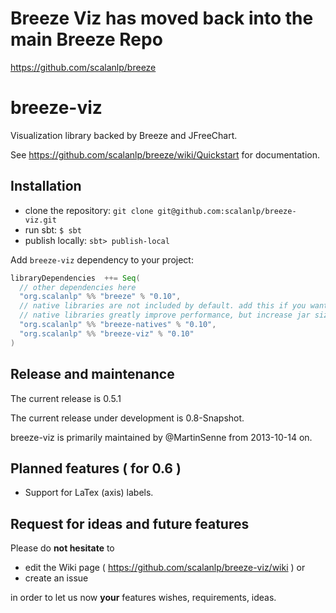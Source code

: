 # Breeze Viz has moved back into the main Breeze Repo

https://github.com/scalanlp/breeze



breeze-viz
=============

Visualization library backed by Breeze and JFreeChart.

See https://github.com/scalanlp/breeze/wiki/Quickstart for documentation.

Installation
------------
- clone the repository: `git clone git@github.com:scalanlp/breeze-viz.git`
- run sbt: `$ sbt`
- publish locally: `sbt> publish-local`

Add `breeze-viz` dependency to your project:
```scala
libraryDependencies  ++= Seq(
  // other dependencies here
  "org.scalanlp" %% "breeze" % "0.10",
  // native libraries are not included by default. add this if you want them (as of 0.7)
  // native libraries greatly improve performance, but increase jar sizes.
  "org.scalanlp" %% "breeze-natives" % "0.10",
  "org.scalanlp" %% "breeze-viz" % "0.10"
)
```

Release and maintenance
-----------------------

The current release is 0.5.1

The current release under development is 0.8-Snapshot.

breeze-viz is primarily maintained by @MartinSenne from 2013-10-14 on.

Planned features ( for 0.6 )
----------------------------

* Support for LaTex (axis) labels.

Request for ideas and future features
-------------------------------------

Please do **not hesitate** to 

* edit the Wiki page ( https://github.com/scalanlp/breeze-viz/wiki ) or
* create an issue 

in order to let us now **your** features wishes, requirements, ideas.
